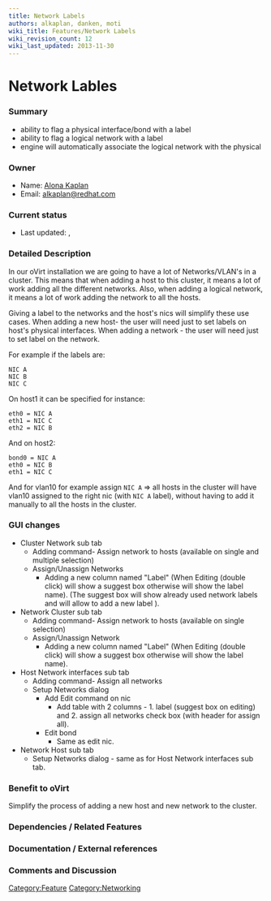 ```yaml
---
title: Network Labels
authors: alkaplan, danken, moti
wiki_title: Features/Network Labels
wiki_revision_count: 12
wiki_last_updated: 2013-11-30
---
```


# Network Lables

### Summary

*   ability to flag a physical interface/bond with a label
*   ability to flag a logical network with a label
*   engine will automatically associate the logical network with the physical

### Owner

*   Name: [ Alona Kaplan](User:alkaplan)
*   Email: <alkaplan@redhat.com>

### Current status

*   Last updated: ,

### Detailed Description

In our oVirt installation we are going to have a lot of Networks/VLAN's in a cluster. This means that when adding a host to this cluster, it means a lot of work adding all the different networks. Also, when adding a logical network, it means a lot of work adding the network to all the hosts.

Giving a label to the networks and the host's nics will simplify these use cases. When adding a new host- the user will need just to set labels on host's physical interfaces. When adding a network - the user will need just to set label on the network.

For example if the labels are:

    NIC A
    NIC B
    NIC C

On host1 it can be specified for instance:

    eth0 = NIC A
    eth1 = NIC C
    eth2 = NIC B

And on host2:

    bond0 = NIC A
    eth0 = NIC B
    eth1 = NIC C

And for vlan10 for example assign `NIC A` => all hosts in the cluster will have vlan10 assigned to the right nic (with `NIC A` label), without having to add it manually to all the hosts in the cluster.

### GUI changes

*   Cluster Network sub tab
    -   Adding command- Assign network to hosts (available on single and multiple selection)
    -   Assign/Unassign Networks
        -   Adding a new column named "Label" (When Editing (double click) will show a suggest box otherwise will show the label name). (The suggest box will show already used network labels and will allow to add a new label ).
*   Network Cluster sub tab
    -   Adding command- Assign network to hosts (available on single selection)
    -   Assign/Unassign Network
        -   Adding a new column named "Label" (When Editing (double click) will show a suggest box otherwise will show the label name).
*   Host Network interfaces sub tab
    -   Adding command- Assign all networks
    -   Setup Networks dialog
        -   Add Edit command on nic
            -   Add table with 2 columns - 1. label (suggest box on editing) and 2. assign all networks check box (with header for assign all).
        -   Edit bond
            -   Same as edit nic.
*   Network Host sub tab
    -   Setup Networks dialog - same as for Host Network interfaces sub tab.

### Benefit to oVirt

Simplify the process of adding a new host and new network to the cluster.

### Dependencies / Related Features

### Documentation / External references

### Comments and Discussion

<Category:Feature> <Category:Networking>
